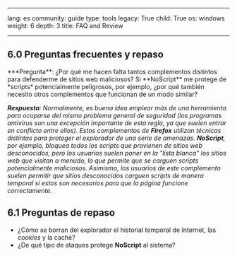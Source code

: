 

---

lang: es
community: guide
type: tools
legacy: True
child: True
os: windows
weight: 6
depth: 3
title: FAQ and Review

---

<a name="6.0"></a>
## 6.0 Preguntas frecuentes y repaso ##

<div class="background" markdown="1"> 
***Pregunta**: ¿Por qué me hacen falta tantos complementos distintos para defenderme de sitios web maliciosos? Si **NoScript** me protege de *scripts* potencialmente peligrosos, por ejemplo, ¿por qué también necesito otros complementos que funcionan de un modo similar?

***Respuesta**: Normalmente, es buena idea emplear más de una herramienta para ocuparse del mismo problema general de seguridad (los programas antivirus son una excepción importante de esta regla, ya que suelen entrar en conflicto entre ellos). Estos complementos de **Firefox** utilizan técnicas distintas para proteger el explorador de una serie de amenazas. **NoScript**, por ejemplo, bloquea todos los scripts que provienen de sitios web desconocidos, pero los usuarios suelen poner en la "lista blanca" los sitios web que visitan a menudo, lo que permite que se carguen scripts potencialmente maliciosos. Asimismo, los usuarios de este complemento suelen permitir que sitios desconocidos carguen scripts de manera temporal si estos son necesarios para que la página funcione correctamente.*

</div>


<a name="6.1"></a>
## 6.1 Preguntas de repaso ##

- ¿Cómo se borran del explorador el historial temporal de Internet, las *cookies* y la caché?
- ¿De qué tipo de ataques protege **NoScript** al sistema? 

